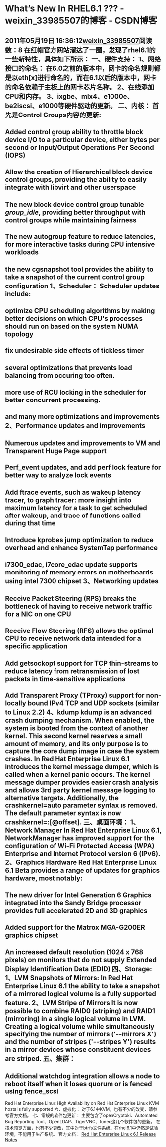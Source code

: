 # What’s New In RHEL6.1 ??? - weixin_33985507的博客 - CSDN博客
2011年05月19日 16:36:12[weixin_33985507](https://me.csdn.net/weixin_33985507)阅读数：8
在红帽官方网站溜达了一圈，发现了rhel6.1的一些新特性，具体如下所示：
一、硬件支持：
1、网络接口的命名：
在6.0之前的版本中，网卡的命名规则都是以eth[x]进行命名的，而在6.1以后的版本中，网卡的命名依赖于主板上的网卡芯片名称。
2、在线添加CPU和内存。
3、ixgbe、mlx4、e1000e、be2iscsi、e1000等硬件驱动的更新。
二、内核：
首先是Control Groups内容的更新:
- 
Added control group ability to throttle block device I/O to a particular device, either bytes per second or Input/Output Operations Per Second (IOPS)
- 
Allow the creation of Hierarchical block device control groups, providing the ability to easily integrate with libvirt and other userspace
- 
The new block device control group tunable *group_idle*, providing better throughput with control groups while maintaining fairness
- 
The new autogroup feature to reduce latencies, for more interactive tasks during CPU intensive workloads
- 
the new cgsnapshot tool provides the ability to take a snapshot of the current control group configuration
1、Scheduler：
Scheduler updates include:
- 
optimize CPU scheduling algorithms by making better decisions on which CPU's processes should run on based on the system NUMA topology
- 
fix undesirable side effects of tickless timer
- 
several optimizations that prevents load balancing from occuring too often.
- 
more use of RCU locking in the scheduler for better concurrent processing.
- 
and many more optimizations and improvements
2、Performance updates and improvements
- 
Numerous updates and improvements to VM and Transparent Huge Page support
- 
Perf_event updates, and add perf lock feature for better way to analyze lock events
- 
Add ftrace events, such as wakeup latency tracer, to graph tracer: more insight into maximum latency for a task to get scheduled after wakeup, and trace of functions called during that time
- 
Introduce kprobes jump optimization to reduce overhead and enhance SystemTap performance
- 
i7300_edac, i7core_edac update supports monitoring of memory errors on motherboards using intel 7300 chipset
3、Networking updates
- 
Receive Packet Steering (RPS) breaks the bottleneck of having to receive network traffic for a NIC on one CPU
- 
Receive Flow Steering (RFS) allows the optimal CPU to receive network data intended for a specific application
- 
Add getsockopt support for TCP thin-streams to reduce latency from retransmission of lost packets in time-sensitive applications
- 
Add Transparent Proxy (TProxy) support for non-locally bound IPv4 TCP and UDP sockets (similar to Linux 2.2)
4、kdump
kdump is an advanced crash dumping mechanism. When enabled, the system is booted from the context of another kernel. This second kernel reserves a small amount of memory, and its only purpose is to capture the core dump image in case the system crashes.
In Red Hat Enterprise Linux 6.1 introduces the kernel message dumper, which is called when a kernel panic occurs. The kernel message dumper provides easier crash analysis and allows 3rd party kernel message logging to alternative targets.
Additionally, the crashkernel=auto parameter syntax is removed. The default parameter syntax is now crashkernel=:[@offset].
三、桌面环境：
1、Network Manager
In Red Hat Enterprise Linux 6.1, NetworkManager has improved support for the configuration of Wi-Fi Protected Access (WPA) Enterprise and Internet Protocol version 6 (IPv6).
2、Graphics Hardware
Red Hat Enterprise Linux 6.1 Beta provides a range of updates for graphics hardware, most notably:
- 
The new driver for Intel Generation 6 Graphics integrated into the Sandy Bridge processor provides full accelerated 2D and 3D graphics
- 
Added support for the Matrox MGA-G200ER graphics chipset
- 
An increased default resolution (1024 x 768 pixels) on monitors that do not supply Extended Display Identification Data (EDID)
四、Storage:
1、LVM Snapshots of Mirrors:
In Red Hat Enterprise Linux 6.1 the ability to take a snapshot of a mirrored logical volume is a fully supported feature.
2、LVM Stripe of Mirrors
It is now possible to combine RAID0 (striping) and RAID1 (mirroring) in a single logical volume in LVM. Creating a logical volume while simultaneously specifying the number of mirrors ('--mirrors X') and the number of stripes ('--stripes Y') results in a mirror devices whose constituent devices are striped.
五、集群：
- 
Additional watchdog integration allows a node to reboot itself when it loses quorum or is fenced using fence_scsi
- 
Red Hat Enterprise Linux High Availability on Red Hat Enterprise Linux KVM hosts is fully supported
六、虚拟化：
对于6.1中KVM，也有不少的改变，请参考官方文档。
七、常规的软件包更新：
主要包含了openCryptoki、Automated Bug Reporting Tool、OpenLDAP、TigerVNC、tuned这几个软件包的更新。
在技术预览方面，也有不少更改，其中对于btrfs文件系统，在rhel6.1中仍然是试验环境，不能用于生产系统。
官方文档：
[Red Hat Enterprise Linux 6.1 Release Notes](http://docs.redhat.com/docs/en-US/Red_Hat_Enterprise_Linux/96/html/6.1_Release_Notes/index.html)
